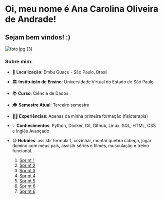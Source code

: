 # Oi, meu nome é Ana Carolina Oliveira de Andrade! 

## Sejam bem vindos! :)

![foto jpg (3)](https://github.com/user-attachments/assets/b239687f-16ff-4799-b217-a4cf6a09cb99)

### Sobre mim:
        
* 📍 __Localização__: Embu Guaçu - São Paulo, Brasil
* 🏛️ __Instituição de Ensino__: Universidade Virtual do Estado de São Paulo 
* 📚 __Curso__: Ciência de Dados
* 🎓 __Semestre Atual__: Terceiro semestre 
* 👩‍💼 __Experiências__: Apenas da minha primeira formação (fisioterapia)
* 💡 __Conhecimentos__: Python, Docker, Git, Github, Linux, SQL, HTML, CSS e Inglês Avançado
* 😃 __Hobbies__: assistir formula 1, cozinhar, montar quebra cabeça, jogar dominó com meus pais, assistir séries e filmes, musculação e treino funcional.

  1. [Sprint 1](https://github.com/AnaAndrade03/PB-Compass/tree/main/Sprint_1)
  2. [Sprint 2](https://github.com/AnaAndrade03/PB-Compass/tree/main/Sprint_2)
  3. [Sprint 3](https://github.com/AnaAndrade03/PB-Compass/tree/main/Sprint_3)
  4. [Sprint 4](https://github.com/AnaAndrade03/PB-Compass/tree/main/Sprint_4)
  5. [Sprint 5](https://github.com/AnaAndrade03/PB-Compass/tree/main/Sprint_5)
  6. [Sprint 6](https://github.com/AnaAndrade03/PB-Compass/tree/main/Sprint_6)
  7. [Sprint 6](https://github.com/AnaAndrade03/PB-Compass/tree/main/Sprint_7)
